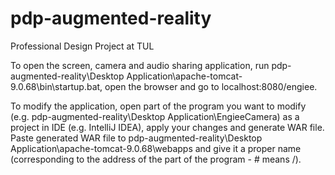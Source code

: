 # pdp-augmented-reality
Professional Design Project at TUL

To open the screen, camera and audio sharing application, run pdp-augmented-reality\Desktop Application\apache-tomcat-9.0.68\bin\startup.bat,
open the browser and go to localhost:8080/engiee.

To modify the application, open part of the program you want to modify (e.g. pdp-augmented-reality\Desktop Application\EngieeCamera) as a project in
IDE (e.g. IntelliJ IDEA), apply your changes and generate WAR file. Paste generated WAR file to
pdp-augmented-reality\Desktop Application\apache-tomcat-9.0.68\webapps and give it a proper name (corresponding to the address of the part of the
program - # means /).
